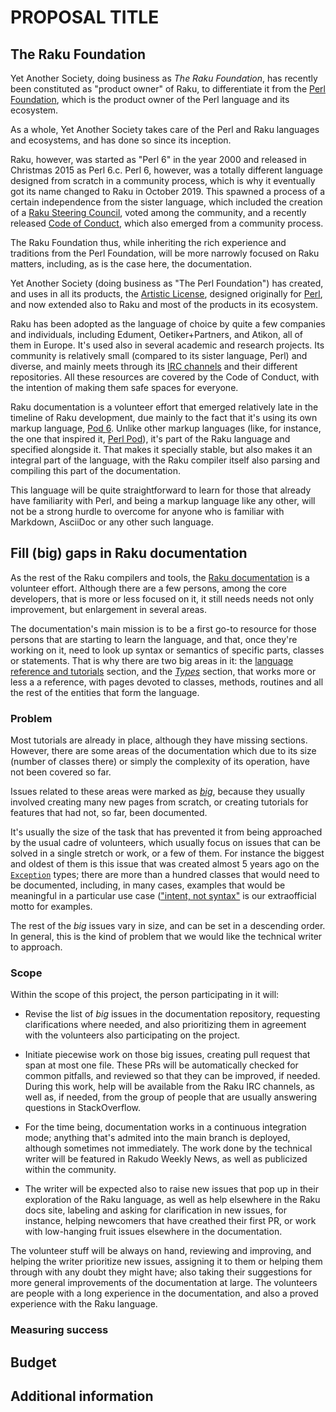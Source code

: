 # PROPOSAL TITLE

## The Raku Foundation

Yet Another Society, doing business as *The Raku Foundation*, has
recently been constituted as "product owner" of Raku, to differentiate
it from the [Perl Foundation](https://perlfoundation.org), which is
the product owner of the Perl language and its ecosystem.

As a whole, Yet Another Society takes care of the Perl and Raku
languages and ecosystems, and has done so since its inception.

Raku, however, was started as "Perl 6" in the year 2000 and released
in Christmas 2015 as Perl 6.c. Perl 6, however, was a totally
different language designed from scratch in a community process, which
is why it eventually got its name changed to Raku in
October 2019. This spawned a process of a certain independence from
the sister language, which included the creation of a [Raku Steering
Council](https://raku.github.io/Raku-Steering-Council/), voted among
the community, and a recently released [Code of
Conduct](https://raku.github.io/Raku-Steering-Council/papers/CoC),
which also emerged from a community process.

The Raku Foundation thus, while inheriting the rich experience and
traditions from the Perl Foundation, will be more narrowly focused on
Raku matters, including, as is the case here, the documentation.

Yet Another Society (doing business as "The Perl Foundation") has
created, and uses in all its products, the [Artistic
License](https://opensource.org/licenses/artistic-license-2.0),
designed originally for [Perl](https://perl.org), and now extended
also to Raku and most of the products in its ecosystem.

Raku has been adopted as the language of choice by quite a few
companies and individuals, including Edument, Oetiker+Partners, and
Atikon, all of them in Europe. It's used also in several academic and
research projects. Its community is relatively small (compared to its
sister language, Perl) and diverse, and mainly meets through its [IRC
channels](https://raku.org/community) and their different
repositories. All these resources are covered by the Code of Conduct,
with the intention of making them safe spaces for everyone.

Raku documentation is a volunteer effort that emerged relatively late
in the timeline of Raku development, due mainly to the fact that it's
using its own markup language, [Pod
6](https://docs.raku.org/language/pod). Unlike other markup languages
(like, for instance, the one that inspired it, [Perl
Pod](https://perldoc.perl.org/perlpod)), it's part of the Raku language
and specified alongside it. That makes it specially stable, but
also makes it an integral part of the language, with the Raku compiler
itself also parsing and compiling this part of the documentation.

This language will be quite straightforward to learn for those that
already have familiarity with Perl, and being a markup language like
any other, will not be a strong hurdle to overcome for anyone who is
familiar with Markdown, AsciiDoc or any other such language.

## Fill (big) gaps in Raku documentation

As the rest of the Raku compilers and tools, the [Raku
documentation](https://docs.raku.org) is a volunteer effort. Although
there are a few persons, among the core developers, that is more or
less focused on it, it still needs needs not only improvement, but
enlargement in several areas.

The documentation's main mission is to be a first go-to resource for
those persons that are starting to learn the language, and that, once
they're working on it, need to look up syntax or semantics of specific
parts, classes or statements. That is why there are two big areas in
it: the [language reference and
tutorials](https://docs.raku.org/language.html) section, and the
[*Types*](https://docs.raku.org/type.html) section, that works more or
less a a reference, with pages devoted to classes, methods, routines
and all the rest of the entities that form the language.

### Problem

Most tutorials are already in place, although they have missing
sections. However, there are some areas of the documentation which due
to its size (number of classes there) or simply the complexity of its
operation, have not been covered so far.

Issues related to these areas were marked as [*big*](https://github.com/Raku/doc/issues?q=is%3Aissue+is%3Aopen+label%3Abig), because they
usually involved creating many new pages from scratch, or creating
tutorials for features that had not, so far, been documented.

It's usually the size of the task that has prevented it from being
approached by the usual cadre of volunteers, which usually focus on
issues that can be solved in a single stretch or work, or a few of
them. For instance the biggest and oldest of them is this issue that
was created almost 5 years ago on the
[`Exception`](https://github.com/Raku/doc/issues/517) types; there are
more than a hundred classes that would need to be documented,
including, in many cases, examples that would be meaningful in a
particular use case (["intent, not
syntax"](https://github.com/Raku/doc/issues/1748) is our extraofficial
motto for examples.

The rest of the *big* issues vary in size, and can be set in a
descending order. In general, this is the kind of problem that we
would like the technical writer to approach.

### Scope

Within the scope of this project, the person participating in it will:

* Revise the list of *big* issues in the documentation repository,
  requesting clarifications where needed, and also prioritizing them
  in agreement with the volunteers also participating on the project.

* Initiate piecewise work on those big issues, creating pull request
  that span at most one file. These PRs will be automatically checked
  for common pitfalls, and reviewed so that they can be improved, if
  needed. During this work, help will be available from the Raku IRC
  channels, as well as, if needed, from the group of people that are
  usually answering questions in StackOverflow.

* For the time being, documentation works in a continuous integration
  mode; anything that's admited into the main branch is deployed,
  although sometimes not immediately. The work done by the technical
  writer will be featured in Rakudo Weekly News, as well as publicized
  within the community.

* The writer will be expected also to raise new issues that pop up in
  their exploration of the Raku language, as well as help elsewhere in
  the Raku docs site, labeling and asking for clarification in new
  issues, for instance, helping newcomers that have creathed their
  first PR, or work with low-hanging fruit issues elsewhere in the
  documentation.

The volunteer stuff will be always on hand, reviewing and improving,
and helping the writer prioritize new issues, assigning it to them or
helping them through with any doubt they might have; also taking their
suggestions for more general improvements of the documentation at
large. The volunteers are people with a long experience in the
documentation, and also a proved experience with the Raku language.

### Measuring success

## Budget

## Additional information

<!-- Previous experience with technical writers -->

<!-- Previous participation in Season of Docs, Google Summer of Code -->
<!-- or Others -->
